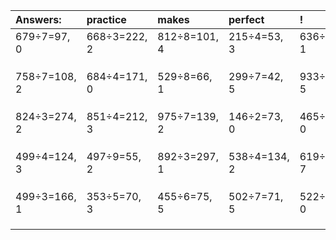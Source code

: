 | Answers: | practice | makes | perfect | ! |
| :--- | :--- | :--- | :--- | :--- |
| 679÷7=97, 0 | 668÷3=222, 2 | 812÷8=101, 4 | 215÷4=53, 3 | 636÷5=127, 1 | 
|   |   |   |   |   | 
|   |   |   |   |   | 
|   |   |   |   |   | 
| 758÷7=108, 2 | 684÷4=171, 0 | 529÷8=66, 1 | 299÷7=42, 5 | 933÷8=116, 5 | 
|   |   |   |   |   | 
|   |   |   |   |   | 
|   |   |   |   |   | 
| 824÷3=274, 2 | 851÷4=212, 3 | 975÷7=139, 2 | 146÷2=73, 0 | 465÷5=93, 0 | 
|   |   |   |   |   | 
|   |   |   |   |   | 
|   |   |   |   |   | 
| 499÷4=124, 3 | 497÷9=55, 2 | 892÷3=297, 1 | 538÷4=134, 2 | 619÷9=68, 7 | 
|   |   |   |   |   | 
|   |   |   |   |   | 
|   |   |   |   |   | 
| 499÷3=166, 1 | 353÷5=70, 3 | 455÷6=75, 5 | 502÷7=71, 5 | 522÷6=87, 0 | 
|   |   |   |   |   | 
|   |   |   |   |   | 
|   |   |   |   |   | 
